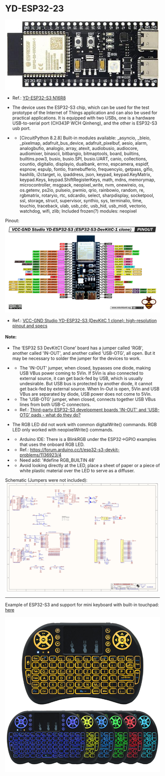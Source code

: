 # YD-ESP32-23

![img](https://raw.githubusercontent.com/rtek1000/YD-ESP32-23/main/yd_esp32_s3-23.jpg)

- Ref.: [YD-ESP32-S3 N16R8](https://circuitpython.org/board/yd_esp32_s3_n16r8/)

- The device uses the ESP32-S3 chip, which can be used for the test prototype of the Internet of Things application and can also be used for practical applications. It is equipped with two USBs, one is a hardware USB-to-serial port (CH343P WCH Qinheng), and the other is ESP32-S3 usb port.

- - [CircuitPython 8.2.8] Built-in modules available: _asyncio, _bleio, _pixelmap, adafruit_bus_device, adafruit_pixelbuf, aesio, alarm, analogbufio, analogio, array, atexit, audiobusio, audiocore, audiomixer, binascii, bitbangio, bitmaptools, board, builtins, builtins.pow3, busio, busio.SPI, busio.UART, canio, collections, countio, digitalio, displayio, dualbank, errno, espcamera, espidf, espnow, espulp, fontio, framebufferio, frequencyio, getpass, gifio, hashlib, i2ctarget, io, ipaddress, json, keypad, keypad.KeyMatrix, keypad.Keys, keypad.ShiftRegisterKeys, math, mdns, memorymap, microcontroller, msgpack, neopixel_write, nvm, onewireio, os, os.getenv, ps2io, pulseio, pwmio, qrio, rainbowio, random, re, rgbmatrix, rotaryio, rtc, sdcardio, select, sharpdisplay, socketpool, ssl, storage, struct, supervisor, synthio, sys, terminalio, time, touchio, traceback, ulab, usb_cdc, usb_hid, usb_midi, vectorio, watchdog, wifi, zlib; Included frozen(?) modules: neopixel 

Pinout:
![img](https://raw.githubusercontent.com/rtek1000/YD-ESP32-23/main/yd-esp32-s3-devkitc-1-clone-pinout.jpg)

- Ref.: [VCC-GND Studio YD-ESP32-S3 (DevKitC 1 clone): high-resolution pinout and specs](https://mischianti.org/vcc-gnd-studio-yd-esp32-s3-devkitc-1-clone-high-resolution-pinout-and-specs/)

#### Note:
- The ‘ESP32 S3 DevKitC1 Clone’ board has a jumper called 'RGB', another called 'IN-OUT', and another called 'USB-OTG', all open. But it may be necessary to solder the jumper for the devices to work.
- - The 'IN-OUT' jumper, when closed, bypasses one diode, making USB VBus power coming to 5Vin. If 5Vin is also connected to external source, it can get back-fed by USB, which is usually undesirable. But USB bus is protected by another diode, it cannot get back-fed by external source. When In-Out is open, 5Vin and USB VBus are separated by diode, USB power does not come to 5Vin.
- - The 'USB-OTG' jumper, when closed, connects together USB VBus lines from both USB-C connectors.
- - Ref.: [Third-party ESP32-S3 development boards 'IN-OUT' and 'USB-OTG' pads - what do they do?](https://www.reddit.com/r/esp32/comments/10rdngp/thirdparty_esp32s3_development_boards_inout_and/?rdt=39953)


- The RGB LED did not work with common digitalWrite() commands. RGB LED only worked with neopixelWrite() commands.
- - Arduino IDE: There is a BlinkRGB under the ESP32->GPIO examples that uses the onboard RGB LED.
- - Ref.: https://forum.arduino.cc/t/esp32-s3-devkit-problems/1136923/4
- - Need add: '#define RGB_BUILTIN 48'
- - Avoid looking directly at the LED, place a sheet of paper or a piece of white plastic material over the LED to serve as a diffuser.

Schematic (Jumpers were not included):
![img](https://raw.githubusercontent.com/rtek1000/YD-ESP32-23/main/schematic.png)

-----

Example of ESP32-S3 and support for mini keyboard with built-in touchpad: [here](https://github.com/rtek1000/ESP32-S3_USB_Host_HID_Keyboard)

![img](https://raw.githubusercontent.com/rtek1000/ESP32-S3_USB_Host_HID_Keyboard/main/Mini%20Keyboard%20With%20Touchpad%20Built-in.jpg)
